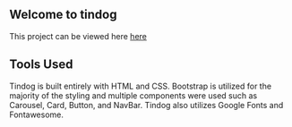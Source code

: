 ## Welcome to tindog
This project can be viewed here [here](https://timjoco.github.io/tindog/)

## Tools Used
Tindog is built entirely with HTML and CSS. Bootstrap is utilized for the majority of the styling and multiple components were used such as Carousel, Card, Button, and NavBar. Tindog also utilizes Google Fonts and Fontawesome.
